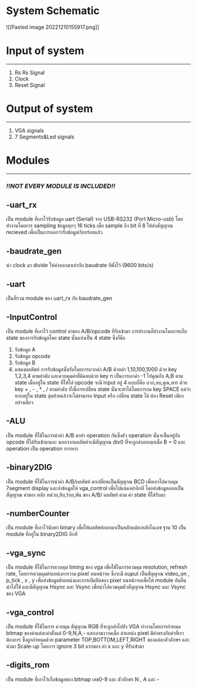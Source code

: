 # System Schematic
![[Pasted image 20221210155917.png]]

# Input of system
---
1. Rs Rs Signal
2. Clock
3. Reset Signal

# Output of system
--- 
1. VGA signals
2. 7 Segments&Led signals

# Modules
--- 
### *!!NOT EVERY MODULE IS INCLUDED!!*

## -uart_rx
เป็น module ที่เอาไว้รับข้อมูล uart (Serial) จาก USB-RS232 (Port Micro-usb)
โดยทำงานโดยการ sampling ข้อมูลทุกๆ 16 ticks เมื่อ sample ถึง bit ที่ 8 ให้ส่งสัญญาณ recieved เพื่อเป็นการบอกว่ารับข้อมูลเรียบร้อยแล้ว

## -baudrate_gen
นำ clock มา divide ให้ค่าออกมาเท่ากับ baudrate ทีตั้งไว้ (9600 bits/s)

## -uart
เป็นที่รวม module ของ uart_rx กับ baudrate_gen

## -InputControl
เป็น module ที่เอาไว้ control ค่าของ A/B/opcode ที่รับเข้ามา
การทำงานก็ทำงานโดยการเก็บ state ของการรับข้อมูลโดย state นั้นแบ่งเป็น 4 state ซึ่งก็คือ 
 1. รับข้อมูล A
 2. รับข้อมูล opcode
 3. รับข้อมูล B
 4. แสดงผลลัพท์
การรับข้อมูลนั้นรับโดยการบวกค่า A/B ด้วยค่า 1,10,100,1000 ด้วย key 1,2,3,4 ตามลำดับ และควบคุมค่าที่ติดลบด้วย key n เป็นการเอาค่า -1 ไปคูณกับ A,B ตาม state เมื่ออยู่ใน state ที่ให้ใส่ opcode จะมี input อยู่ 4 แบบก็คือ บวก,ลบ,คูณ,หาร ด้วย key + , - , \* , / ตามลำดับ ทั้งนี้การเปลี่ยน state นั้นจะทำได้โดยการกด key SPACE แต่ว่าหากอยู่ใน state สุดท้ายแล้วจะไม่สามารถ Input หรือ เปลี่ยน state ได้ ต้อง Reset เพียงอย่างเดียว

## -ALU
เป็น module ที่ใช้ในการนำค่า A/B มาทำ operation กันซึ่งตัว operation นั้นจะขึ้นอยู่กับ opcode ที่ได้รับเข้ามาและ นอกจากผลลัพท์จะมีสัญญาณ div0 ที่่จะถูกส่งออกมาเมื่อ B = 0 และ operation เป็น operation การหาร

## -binary2DIG
เป็น module ที่ใช้ในการนำค่า A/B/ผลลัพท์ มาเปลี่ยนเป็นสัญญาณ BCD เพื่อเอาไปควบคุม 7segment display และส่งข้อมูลให้ vga_control เพื่อไปแสดงค่าอีกที โดยส่งข้อมูลออกเป็นสัญญาณ ค่าของ หลัก หน่วย,สิบ,ร้อย,พัน ของ A/B/ ผลลัพท์ ตาม ค่า state ที่ได้รับมา

## -numberCounter
เป็น module ที่เอาไว้นับค่า binary เพื่อให้ผลลัพท์ออกมาเป็นหลักแต่ละหลักในเลข ฐาน 10 เป็น module ที่อยู่ใน binary2DIG อีกที

## -vga_sync
เป็น module ที่ใช้ในการควบคุม timing ของ vga เพื่อใช้ในการควมคุม resolution, refresh rate, โดยการควมคุมตำแหน่งการวาด pixel บนหน้าจอ ซึ่งจะมี ouput เป็นสัญญาณ video_on , p_tick , x , y เพื่อส่งข้อมูลต่ำแหน่งและการเปิดปิดของ pixel บนหน้าจอเพื่อให้ module อันอื่นนำไปใช้ และมีสัญญาณ Hsync และ Vsync เพื่อนำไปควมคุมตัวสัญญาณ Hsync และ Vsync ของ VGA 

## -vga_control
เป็น module ที่ใช้ในการ ควบคุม สัญญาณ RGB ที่จะถูกส่งไปยัง VGA ทำงานโดยการกำหนด bitmap ของค่าแต่ละค่าตั้งแต่ 0-9,N,A,- และเอามาวาดเมื่อ ตำแหน่ง pixel มีค่าตรงกับค่าที่เราต้องการ ซึ่งถูกกำหนดด้วย parameter TOP,BOTTOM,LEFT,RIGHT ของแต่ละตัวอักษร และนำมา Scale-up โดยการ ignore 3 bit แรกของ ค่า x และ y ที่รับเข้ามา

## -digits_rom
เป็น module ที่เอาไว้เก็บข้อมูลของ bitmap เลข0-9 และ ตัวอักศร N , A และ -